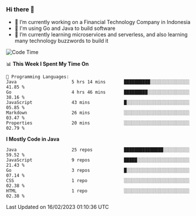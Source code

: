 ### Hi there 👋

<!--
**mazzama/mazzama** is a ✨ _special_ ✨ repository because its `README.md` (this file) appears on your GitHub profile.

Here are some ideas to get you started:

- 🔭 I’m currently working on ...
- 🌱 I’m currently learning ...
- 👯 I’m looking to collaborate on ...
- 🤔 I’m looking for help with ...
- 💬 Ask me about ...
- 📫 How to reach me: ...
- 😄 Pronouns: ...
- ⚡ Fun fact: ...
-->

- 🔭 I’m currently working on a Financial Technology Company in Indonesia
- :gun: I'm using Go and Java to build software
- 🌱 I’m currently learning microservices and serverless, and also learning many technology buzzwords to build it

<!--START_SECTION:waka-->
![Code Time](http://img.shields.io/badge/Code%20Time-2%2C563%20hrs%2022%20mins-blue)

📊 **This Week I Spent My Time On** 

```text
💬 Programming Languages: 
Java                     5 hrs 14 mins       ██████████░░░░░░░░░░░░░░░   41.85 % 
Go                       4 hrs 46 mins       █████████░░░░░░░░░░░░░░░░   38.16 % 
JavaScript               43 mins             █░░░░░░░░░░░░░░░░░░░░░░░░   05.85 % 
Markdown                 26 mins             ░░░░░░░░░░░░░░░░░░░░░░░░░   03.47 % 
Properties               20 mins             ░░░░░░░░░░░░░░░░░░░░░░░░░   02.79 % 

```

**I Mostly Code in Java** 

```text
Java                     25 repos            ███████████████░░░░░░░░░░   59.52 % 
JavaScript               9 repos             █████░░░░░░░░░░░░░░░░░░░░   21.43 % 
Go                       3 repos             █░░░░░░░░░░░░░░░░░░░░░░░░   07.14 % 
CSS                      1 repo              ░░░░░░░░░░░░░░░░░░░░░░░░░   02.38 % 
HTML                     1 repo              ░░░░░░░░░░░░░░░░░░░░░░░░░   02.38 % 

```



 Last Updated on 16/02/2023 01:10:36 UTC
<!--END_SECTION:waka-->
